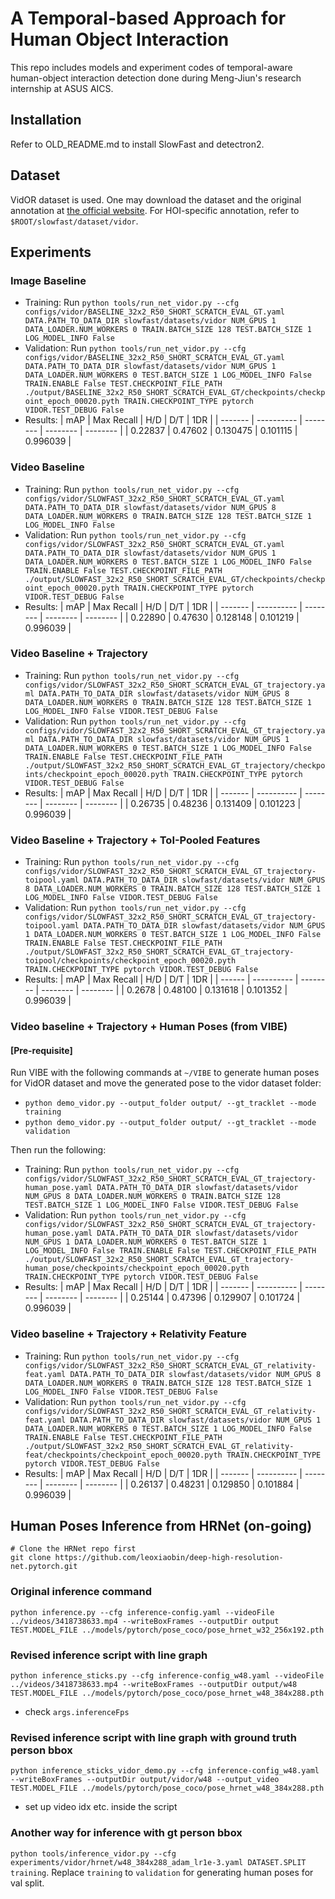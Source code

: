 # A Temporal-based Approach for Human Object Interaction

This repo includes models and experiment codes of temporal-aware human-object interaction detection done during Meng-Jiun's research internship at ASUS AICS.

## Installation
Refer to OLD_README.md to install SlowFast and detectron2.

## Dataset
VidOR dataset is used. One may download the dataset and the original annotation at [the official website](https://xdshang.github.io/docs/vidor.html). For HOI-specific annotation, refer to `$ROOT/slowfast/dataset/vidor`.

## Experiments

### Image Baseline
- Training: Run `python tools/run_net_vidor.py --cfg configs/vidor/BASELINE_32x2_R50_SHORT_SCRATCH_EVAL_GT.yaml DATA.PATH_TO_DATA_DIR slowfast/datasets/vidor NUM_GPUS 1 DATA_LOADER.NUM_WORKERS 0 TRAIN.BATCH_SIZE 128 TEST.BATCH_SIZE 1 LOG_MODEL_INFO False`
- Validation: Run `python tools/run_net_vidor.py --cfg configs/vidor/BASELINE_32x2_R50_SHORT_SCRATCH_EVAL_GT.yaml DATA.PATH_TO_DATA_DIR slowfast/datasets/vidor NUM_GPUS 1 DATA_LOADER.NUM_WORKERS 0 TEST.BATCH_SIZE 1 LOG_MODEL_INFO False TRAIN.ENABLE False TEST.CHECKPOINT_FILE_PATH ./output/BASELINE_32x2_R50_SHORT_SCRATCH_EVAL_GT/checkpoints/checkpoint_epoch_00020.pyth TRAIN.CHECKPOINT_TYPE pytorch VIDOR.TEST_DEBUG False`
- Results: 
| mAP     | Max Recall | H/D      | D/T      | 1DR      |
| ------- | ---------- | -------- | -------- | -------- |
| 0.22837 | 0.47602    | 0.130475 | 0.101115 | 0.996039 |

### Video Baseline
- Training: Run `python tools/run_net_vidor.py --cfg configs/vidor/SLOWFAST_32x2_R50_SHORT_SCRATCH_EVAL_GT.yaml DATA.PATH_TO_DATA_DIR slowfast/datasets/vidor NUM_GPUS 8 DATA_LOADER.NUM_WORKERS 0 TRAIN.BATCH_SIZE 128 TEST.BATCH_SIZE 1 LOG_MODEL_INFO False`
- Validation: Run `python tools/run_net_vidor.py --cfg configs/vidor/SLOWFAST_32x2_R50_SHORT_SCRATCH_EVAL_GT.yaml DATA.PATH_TO_DATA_DIR slowfast/datasets/vidor NUM_GPUS 1 DATA_LOADER.NUM_WORKERS 0 TEST.BATCH_SIZE 1 LOG_MODEL_INFO False TRAIN.ENABLE False TEST.CHECKPOINT_FILE_PATH ./output/SLOWFAST_32x2_R50_SHORT_SCRATCH_EVAL_GT/checkpoints/checkpoint_epoch_00020.pyth TRAIN.CHECKPOINT_TYPE pytorch VIDOR.TEST_DEBUG False`
- Results: 
| mAP     | Max Recall | H/D      | D/T      | 1DR      |
| ------- | ---------- | -------- | -------- | -------- |
| 0.22890 | 0.47630    | 0.128148 | 0.101219 | 0.996039 |

### Video Baseline + Trajectory
- Training: Run `python tools/run_net_vidor.py --cfg configs/vidor/SLOWFAST_32x2_R50_SHORT_SCRATCH_EVAL_GT_trajectory.yaml DATA.PATH_TO_DATA_DIR slowfast/datasets/vidor NUM_GPUS 8 DATA_LOADER.NUM_WORKERS 0 TRAIN.BATCH_SIZE 128 TEST.BATCH_SIZE 1 LOG_MODEL_INFO False VIDOR.TEST_DEBUG False`
- Validation: Run `python tools/run_net_vidor.py --cfg configs/vidor/SLOWFAST_32x2_R50_SHORT_SCRATCH_EVAL_GT_trajectory.yaml DATA.PATH_TO_DATA_DIR slowfast/datasets/vidor NUM_GPUS 1 DATA_LOADER.NUM_WORKERS 0 TEST.BATCH_SIZE 1 LOG_MODEL_INFO False TRAIN.ENABLE False TEST.CHECKPOINT_FILE_PATH ./output/SLOWFAST_32x2_R50_SHORT_SCRATCH_EVAL_GT_trajectory/checkpoints/checkpoint_epoch_00020.pyth TRAIN.CHECKPOINT_TYPE pytorch VIDOR.TEST_DEBUG False`
- Results: 
| mAP     | Max Recall | H/D      | D/T      | 1DR      |
| ------- | ---------- | -------- | -------- | -------- |
| 0.26735 | 0.48236    | 0.131409 | 0.101223 | 0.996039 |

### Video Baseline + Trajectory + ToI-Pooled Features
- Training: Run `python tools/run_net_vidor.py --cfg configs/vidor/SLOWFAST_32x2_R50_SHORT_SCRATCH_EVAL_GT_trajectory-toipool.yaml DATA.PATH_TO_DATA_DIR slowfast/datasets/vidor NUM_GPUS 8 DATA_LOADER.NUM_WORKERS 0 TRAIN.BATCH_SIZE 128 TEST.BATCH_SIZE 1 LOG_MODEL_INFO False VIDOR.TEST_DEBUG False`
- Validation: Run `python tools/run_net_vidor.py --cfg configs/vidor/SLOWFAST_32x2_R50_SHORT_SCRATCH_EVAL_GT_trajectory-toipool.yaml DATA.PATH_TO_DATA_DIR slowfast/datasets/vidor NUM_GPUS 1 DATA_LOADER.NUM_WORKERS 0 TEST.BATCH_SIZE 1 LOG_MODEL_INFO False TRAIN.ENABLE False TEST.CHECKPOINT_FILE_PATH ./output/SLOWFAST_32x2_R50_SHORT_SCRATCH_EVAL_GT_trajectory-toipool/checkpoints/checkpoint_epoch_00020.pyth TRAIN.CHECKPOINT_TYPE pytorch VIDOR.TEST_DEBUG False`
- Results: 
| mAP    | Max Recall | H/D      | D/T      | 1DR      |
| ------ | ---------- | -------- | -------- | -------- |
| 0.2678 | 0.48100    | 0.131618 | 0.101352 | 0.996039 |

### Video baseline + Trajectory + Human Poses (from VIBE)
#### [Pre-requisite]
Run VIBE with the following commands at `~/VIBE` to generate human poses for VidOR dataset and move the generated pose to the vidor dataset folder:
- `python demo_vidor.py --output_folder output/ --gt_tracklet --mode training`
- `python demo_vidor.py --output_folder output/ --gt_tracklet --mode validation`

Then run the following:
- Training: Run `python tools/run_net_vidor.py --cfg configs/vidor/SLOWFAST_32x2_R50_SHORT_SCRATCH_EVAL_GT_trajectory-human_pose.yaml DATA.PATH_TO_DATA_DIR slowfast/datasets/vidor NUM_GPUS 8 DATA_LOADER.NUM_WORKERS 0 TRAIN.BATCH_SIZE 128 TEST.BATCH_SIZE 1 LOG_MODEL_INFO False VIDOR.TEST_DEBUG False`
- Validation: Run `python tools/run_net_vidor.py --cfg configs/vidor/SLOWFAST_32x2_R50_SHORT_SCRATCH_EVAL_GT_trajectory-human_pose.yaml DATA.PATH_TO_DATA_DIR slowfast/datasets/vidor NUM_GPUS 1 DATA_LOADER.NUM_WORKERS 0 TEST.BATCH_SIZE 1 LOG_MODEL_INFO False TRAIN.ENABLE False TEST.CHECKPOINT_FILE_PATH ./output/SLOWFAST_32x2_R50_SHORT_SCRATCH_EVAL_GT_trajectory-human_pose/checkpoints/checkpoint_epoch_00020.pyth TRAIN.CHECKPOINT_TYPE pytorch VIDOR.TEST_DEBUG False`
- Results: 
| mAP     | Max Recall | H/D      | D/T      | 1DR      |
| ------- | ---------- | -------- | -------- | -------- |
| 0.25144 | 0.47396    | 0.129907 | 0.101724 | 0.996039 |

### Video baseline + Trajectory + Relativity Feature
- Training: Run `python tools/run_net_vidor.py --cfg configs/vidor/SLOWFAST_32x2_R50_SHORT_SCRATCH_EVAL_GT_relativity-feat.yaml DATA.PATH_TO_DATA_DIR slowfast/datasets/vidor NUM_GPUS 8 DATA_LOADER.NUM_WORKERS 0 TRAIN.BATCH_SIZE 128 TEST.BATCH_SIZE 1 LOG_MODEL_INFO False VIDOR.TEST_DEBUG False`
- Validation: Run `python tools/run_net_vidor.py --cfg configs/vidor/SLOWFAST_32x2_R50_SHORT_SCRATCH_EVAL_GT_relativity-feat.yaml DATA.PATH_TO_DATA_DIR slowfast/datasets/vidor NUM_GPUS 1 DATA_LOADER.NUM_WORKERS 0 TEST.BATCH_SIZE 1 LOG_MODEL_INFO False TRAIN.ENABLE False TEST.CHECKPOINT_FILE_PATH ./output/SLOWFAST_32x2_R50_SHORT_SCRATCH_EVAL_GT_relativity-feat/checkpoints/checkpoint_epoch_00020.pyth TRAIN.CHECKPOINT_TYPE pytorch VIDOR.TEST_DEBUG False`
- Results: 
| mAP     | Max Recall | H/D      | D/T      | 1DR      |
| ------- | ---------- | -------- | -------- | -------- |
| 0.26137 | 0.48231    | 0.129850 | 0.101884 | 0.996039 |

## Human Poses Inference from HRNet (on-going)
```
# Clone the HRNet repo first
git clone https://github.com/leoxiaobin/deep-high-resolution-net.pytorch.git
```
### Original inference command
`python inference.py --cfg inference-config.yaml --videoFile ../videos/3418738633.mp4 --writeBoxFrames --outputDir output TEST.MODEL_FILE ../models/pytorch/pose_coco/pose_hrnet_w32_256x192.pth`
### Revised inference script with line graph
`python inference_sticks.py --cfg inference-config_w48.yaml --videoFile ../videos/3418738633.mp4 --writeBoxFrames --outputDir output/w48 TEST.MODEL_FILE ../models/pytorch/pose_coco/pose_hrnet_w48_384x288.pth`
- check `args.inferenceFps`
### Revised inference script with line graph with ground truth person bbox
`python inference_sticks_vidor_demo.py --cfg inference-config_w48.yaml --writeBoxFrames --outputDir output/vidor/w48 --output_video TEST.MODEL_FILE ../models/pytorch/pose_coco/pose_hrnet_w48_384x288.pth`
- set up video idx etc. inside the script
### Another way for inference with gt person bbox
`python tools/inference_vidor.py --cfg experiments/vidor/hrnet/w48_384x288_adam_lr1e-3.yaml DATASET.SPLIT training`. Replace `training` to `validation` for generating human poses for val split.